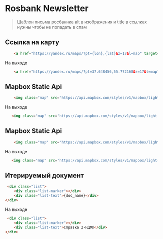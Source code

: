 # Rosbank Newsletter

> Шаблон письма росбаннка
> alt в изображения и title в ссылках нужны чтобы не попадать в спам
## Ссылка на карту

```html
    <a href="https://yandex.ru/maps/?pt={lon},{lat}&z=17&l=map" target="_blank" title="{Office address} - открыть в «Яндекс Картах»">
```

На выходе

```html
    <a href="https://yandex.ru/maps/?pt=37.648456,55.772168&z=17&l=map" target="_blank" title="Москва, ул. Маши Порываевой 34 - открыть в «Яндекс Картах»">
```


## Mapbox Static Api

```html
    <img class="map" src="https://api.mapbox.com/styles/v1/mapbox/light-v10/static/pin-l-circle+e60028({lon},{lat})/{lon},{lat},16,0,0/580x450?access_token=pk.eyJ1IjoiY3liZXJib2JlciIsImEiOiJjamZqOWNjZHA1bnhvMnJudmRmMzhyYzZyIn0.QgJ9bFyfn5WWUXWn9x2ngg" mc:edit="article_1_image" class="image image--upper" width="580" alt="{Office address}" />
```

На выходе

```html
   <img class="map" src="https://api.mapbox.com/styles/v1/mapbox/light-v10/static/pin-l-circle+e60028(37.648456,55.772168)/37.648456,55.772168,16,0,0/580x450?access_token=pk.eyJ1IjoiY3liZXJib2JlciIsImEiOiJjamZqOWNjZHA1bnhvMnJudmRmMzhyYzZyIn0.QgJ9bFyfn5WWUXWn9x2ngg" mc:edit="article_1_image" class="image image--upper" width="580" alt="Москва, ул. Маши Порываевой 34" />
```

## Mapbox Static Api

```html
    <img class="map" src="https://api.mapbox.com/styles/v1/mapbox/light-v10/static/pin-l-circle+e60028({lon},{lat})/{lon},{lat},16,0,0/580x450?access_token=pk.eyJ1IjoiY3liZXJib2JlciIsImEiOiJjamZqOWNjZHA1bnhvMnJudmRmMzhyYzZyIn0.QgJ9bFyfn5WWUXWn9x2ngg" mc:edit="article_1_image" class="image image--upper" width="580" alt="{Office address}" />
```

На выходе

```html
   <img class="map" src="https://api.mapbox.com/styles/v1/mapbox/light-v10/static/pin-l-circle+e60028(37.648456,55.772168)/37.648456,55.772168,16,0,0/580x450?access_token=pk.eyJ1IjoiY3liZXJib2JlciIsImEiOiJjamZqOWNjZHA1bnhvMnJudmRmMzhyYzZyIn0.QgJ9bFyfn5WWUXWn9x2ngg" mc:edit="article_1_image" class="image image--upper" width="580" alt="Москва, ул. Маши Порываевой 34" />
```

## Итерируемый документ

```html
 <div class="list">
    <div class="list-marker"></div>
    <div class="list-text">{doc_name}</div>
</div>
```
На выходе

```html
 <div class="list">
    <div class="list-marker"></div>
    <div class="list-text">Справка 2-НДФЛ</div>
</div>
```